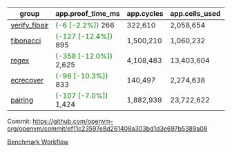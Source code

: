| group | app.proof_time_ms | app.cycles | app.cells_used | leaf.proof_time_ms | leaf.cycles | leaf.cells_used |
| -- | -- | -- | -- | -- | -- | -- |
| [verify_fibair](https://github.com/openvm-org/openvm/blob/benchmark-results/benchmarks-pr/2108/verify_fibair-ef11c23597e8d261408a303bd1d3e697b5389a08.md) |<span style='color: green'>(-6 [-2.2%])</span> 266 |  322,610 |  2,058,654 |- | - | - |
| [fibonacci](https://github.com/openvm-org/openvm/blob/benchmark-results/benchmarks-pr/2108/fibonacci-ef11c23597e8d261408a303bd1d3e697b5389a08.md) |<span style='color: green'>(-127 [-12.4%])</span> 895 |  1,500,210 |  1,060,232 |- | - | - |
| [regex](https://github.com/openvm-org/openvm/blob/benchmark-results/benchmarks-pr/2108/regex-ef11c23597e8d261408a303bd1d3e697b5389a08.md) |<span style='color: green'>(-358 [-12.0%])</span> 2,625 |  4,108,483 |  13,403,604 |- | - | - |
| [ecrecover](https://github.com/openvm-org/openvm/blob/benchmark-results/benchmarks-pr/2108/ecrecover-ef11c23597e8d261408a303bd1d3e697b5389a08.md) |<span style='color: green'>(-96 [-10.3%])</span> 833 |  140,497 |  2,274,638 |- | - | - |
| [pairing](https://github.com/openvm-org/openvm/blob/benchmark-results/benchmarks-pr/2108/pairing-ef11c23597e8d261408a303bd1d3e697b5389a08.md) |<span style='color: green'>(-107 [-7.0%])</span> 1,424 |  1,882,939 |  23,722,622 |- | - | - |


Commit: https://github.com/openvm-org/openvm/commit/ef11c23597e8d261408a303bd1d3e697b5389a08

[Benchmark Workflow](https://github.com/openvm-org/openvm/actions/runs/17370470538)
